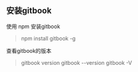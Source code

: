 ## 安装gitbook

使用 npm 安装gitbook

> npm install gitbook -g

查看gitbook的版本
> gitbook version
> gitbook --version
>gitbook -V


